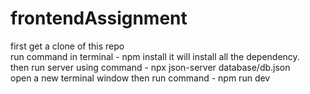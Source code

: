 # frontendAssignment
first get a clone of this repo <br/>
run command in terminal - npm install it will install all the dependency.<br/>
then run server using command -  npx json-server database/db.json<br/>
open a new terminal window then run command - npm run dev
